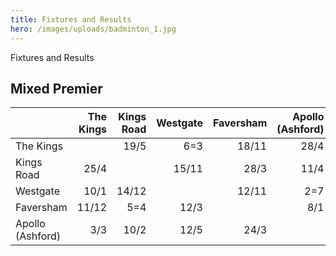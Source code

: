 ```yaml
---
title: Fixtures and Results
hero: /images/uploads/badminton_1.jpg
---
```


Fixtures and Results

## Mixed Premier

|                  | The Kings  | Kings Road  | Westgate | Faversham  | Apollo (Ashford) |
| ---------------- | --: | --: | --: | --: | --: |
| The Kings        |    | 19/5   | 6=3   | 18/11   | 28/4   |
| Kings Road       | 25/4   |    | 15/11   | 28/3   | 11/4   |
| Westgate         | 10/1   | 14/12   |    | 12/11  | 2=7   |
| Faversham        | 11/12   | 5=4   | 12/3   |    | 8/1   |
| Apollo (Ashford) | 3/3   | 10/2   | 12/5   | 24/3   |    |


